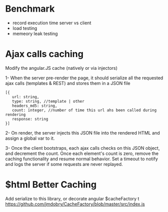 # Benchmark

- record execution time server vs client
- load testing
- memeory leak testing

# Ajax calls caching

Modify the angular.JS cache (natively or via injectors)

1- When the server pre-render the page, it should serialize all the requested ajax calls (templates & REST) and stores them in a JSON file

```
[{
   url: string,
   type: string, //template | other
   headers_md5: string,
   count: integer, //number of time this url ahs been called during rendering
   response: string
}]
```

2- On render, the server injects this JSON file into the rendered HTML and assign a global var to it.

3- Once the client bootstraps, each ajax calls checks on this JSON object, and decrement the count.
 Once each element's count is zero, remove the caching functionality and resume normal behavior.
 Set a timeout to notify and logs the server if some requests are never replayed.

# $html Better Caching

Add serialize to this library, or decorate angular $cacheFactory
 t
https://github.com/jmdobry/CacheFactory/blob/master/src/index.js

